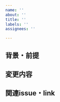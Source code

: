 ```yaml
---
name: ''
about: ''
title: ''
labels: ''
assignees: ''

---
```


## 背景・前提


## 変更内容


## 関連issue・link
